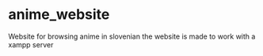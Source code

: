 # anime_website
Website for browsing anime in slovenian
the website is made to work with a xampp server

